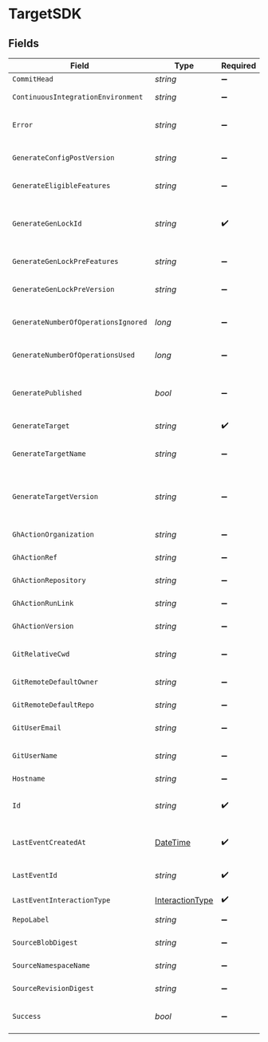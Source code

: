 # TargetSDK


## Fields

| Field                                                                                      | Type                                                                                       | Required                                                                                   | Description                                                                                |
| ------------------------------------------------------------------------------------------ | ------------------------------------------------------------------------------------------ | ------------------------------------------------------------------------------------------ | ------------------------------------------------------------------------------------------ |
| `CommitHead`                                                                               | *string*                                                                                   | :heavy_minus_sign:                                                                         | Remote commit ID.                                                                          |
| `ContinuousIntegrationEnvironment`                                                         | *string*                                                                                   | :heavy_minus_sign:                                                                         | Name of the CI environment.                                                                |
| `Error`                                                                                    | *string*                                                                                   | :heavy_minus_sign:                                                                         | Error message if the last event was not successful.                                        |
| `GenerateConfigPostVersion`                                                                | *string*                                                                                   | :heavy_minus_sign:                                                                         | Version of the generated target (post generation)                                          |
| `GenerateEligibleFeatures`                                                                 | *string*                                                                                   | :heavy_minus_sign:                                                                         | Eligible feature set during generation                                                     |
| `GenerateGenLockId`                                                                        | *string*                                                                                   | :heavy_check_mark:                                                                         | gen.lock ID (expected to be a uuid). The same as `id`. A unique identifier for the target. |
| `GenerateGenLockPreFeatures`                                                               | *string*                                                                                   | :heavy_minus_sign:                                                                         | Features prior to generation                                                               |
| `GenerateGenLockPreVersion`                                                                | *string*                                                                                   | :heavy_minus_sign:                                                                         | Artifact version for the Previous Generation                                               |
| `GenerateNumberOfOperationsIgnored`                                                        | *long*                                                                                     | :heavy_minus_sign:                                                                         | The number of operations ignored in generation.                                            |
| `GenerateNumberOfOperationsUsed`                                                           | *long*                                                                                     | :heavy_minus_sign:                                                                         | The number of operations used in generation.                                               |
| `GeneratePublished`                                                                        | *bool*                                                                                     | :heavy_minus_sign:                                                                         | Indicates whether the target was considered published.                                     |
| `GenerateTarget`                                                                           | *string*                                                                                   | :heavy_check_mark:                                                                         | eg `typescript`, `terraform`, `python`                                                     |
| `GenerateTargetName`                                                                       | *string*                                                                                   | :heavy_minus_sign:                                                                         | The name of the target as defined by the user.                                             |
| `GenerateTargetVersion`                                                                    | *string*                                                                                   | :heavy_minus_sign:                                                                         | The version of the Speakeasy generator for this target eg v2 of the typescript generator.  |
| `GhActionOrganization`                                                                     | *string*                                                                                   | :heavy_minus_sign:                                                                         | GitHub organization of the action.                                                         |
| `GhActionRef`                                                                              | *string*                                                                                   | :heavy_minus_sign:                                                                         | GitHub Action ref value.                                                                   |
| `GhActionRepository`                                                                       | *string*                                                                                   | :heavy_minus_sign:                                                                         | GitHub repository of the action.                                                           |
| `GhActionRunLink`                                                                          | *string*                                                                                   | :heavy_minus_sign:                                                                         | Link to the GitHub action run.                                                             |
| `GhActionVersion`                                                                          | *string*                                                                                   | :heavy_minus_sign:                                                                         | Version of the GitHub action.                                                              |
| `GitRelativeCwd`                                                                           | *string*                                                                                   | :heavy_minus_sign:                                                                         | Current working directory relative to the git root.                                        |
| `GitRemoteDefaultOwner`                                                                    | *string*                                                                                   | :heavy_minus_sign:                                                                         | Default owner for git remote.                                                              |
| `GitRemoteDefaultRepo`                                                                     | *string*                                                                                   | :heavy_minus_sign:                                                                         | Default repository name for git remote.                                                    |
| `GitUserEmail`                                                                             | *string*                                                                                   | :heavy_minus_sign:                                                                         | User email from git configuration.                                                         |
| `GitUserName`                                                                              | *string*                                                                                   | :heavy_minus_sign:                                                                         | User's name from git configuration. (not GitHub username)                                  |
| `Hostname`                                                                                 | *string*                                                                                   | :heavy_minus_sign:                                                                         | Remote hostname.                                                                           |
| `Id`                                                                                       | *string*                                                                                   | :heavy_check_mark:                                                                         | Unique identifier of the target the same as `generate_gen_lock_id`                         |
| `LastEventCreatedAt`                                                                       | [DateTime](https://learn.microsoft.com/en-us/dotnet/api/system.datetime?view=net-5.0)      | :heavy_check_mark:                                                                         | Timestamp when the event was created in the database.                                      |
| `LastEventId`                                                                              | *string*                                                                                   | :heavy_check_mark:                                                                         | Unique identifier of the last event for the target                                         |
| `LastEventInteractionType`                                                                 | [InteractionType](../../Models/Shared/InteractionType.md)                                  | :heavy_check_mark:                                                                         | Type of interaction.                                                                       |
| `RepoLabel`                                                                                | *string*                                                                                   | :heavy_minus_sign:                                                                         | Label of the git repository.                                                               |
| `SourceBlobDigest`                                                                         | *string*                                                                                   | :heavy_minus_sign:                                                                         | The blob digest of the source.                                                             |
| `SourceNamespaceName`                                                                      | *string*                                                                                   | :heavy_minus_sign:                                                                         | The namespace name of the source.                                                          |
| `SourceRevisionDigest`                                                                     | *string*                                                                                   | :heavy_minus_sign:                                                                         | The revision digest of the source.                                                         |
| `Success`                                                                                  | *bool*                                                                                     | :heavy_minus_sign:                                                                         | Indicates whether the event was successful.                                                |